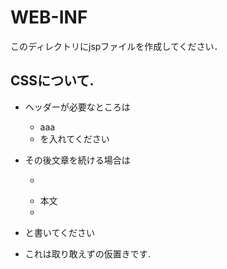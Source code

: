 # WEB-INF

このディレクトリにjspファイルを作成してください．

## CSSについて.
- ヘッダーが必要なところは
	- <div id="header">aaa</div>
	- を入れてください
- その後文章を続ける場合は
	- <div id="main">
	- 本文
	- </div>
- と書いてください

- これは取り敢えずの仮置きです.